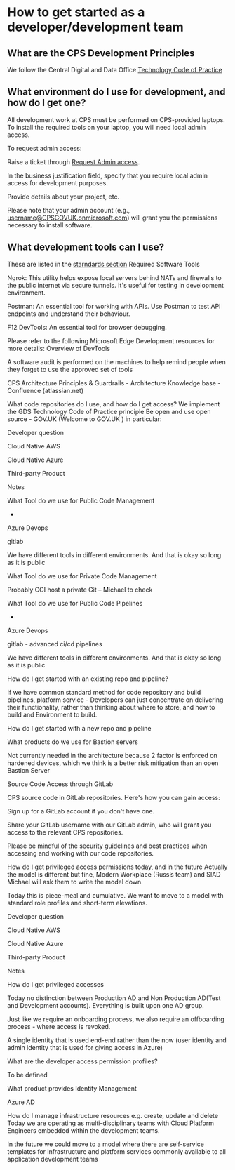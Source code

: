 # How to get started as a developer/development team

## What are the CPS Development Principles

We follow the Central Digital and Data Office [Technology Code of Practice](https://www.gov.uk/guidance/the-technology-code-of-practice#be-open-and-use-open-source)

## What environment do I use for development, and how do I get one?

All development work at CPS must be performed on CPS-provided laptops. To install the required tools on your laptop, you will need local admin access.

To request admin access:

Raise a ticket through [Request Admin access](https://cpsprod1.service-now.com/esc?id=sc_cat_item&table=sc_cat_item&sys_id=47594fa61b861510729e42a7b04bcbb1).

In the business justification field, specify that you require local admin access for development purposes. 

Provide details about your project, etc.

Please note that your admin account (e.g., username@CPSGOVUK.onmicrosoft.com) will grant you the permissions necessary to install software.

## What development tools can I use?

These are listed in the [starndards section](../../../docs/standards/archtecture/Accepted-Software/code-development.md)
Required Software Tools

Ngrok: This utility helps expose local servers behind NATs and firewalls to the public internet via secure tunnels. It's useful for testing in development environment.

Postman: An essential tool for working with APIs. Use Postman to test API endpoints and understand their behaviour.

F12 DevTools: An essential tool for browser debugging. 

Please refer to the following Microsoft Edge Development resources for more details: Overview of DevTools

 

A software audit is performed on the machines to help remind people when they forget to use the approved set of tools

CPS Architecture Principles & Guardrails - Architecture Knowledge base - Confluence (atlassian.net)

What code repositories do I use, and how do I get access?
We implement the GDS Technology Code of Practice principle Be open and use open source - GOV.UK (Welcome to GOV.UK ) in particular:

Developer question

Cloud Native AWS

Cloud Native Azure

Third-party Product

Notes

What Tool do we use for Public Code Management

-

Azure Devops

gitlab

We have different tools in different environments. And that is okay so long as it is public

What Tool do we use for Private Code Management

 

 

 

Probably CGI host a private Git – Michael to check

What Tool do we use for Public Code Pipelines

-

Azure Devops

gitlab - advanced ci/cd pipelines

We have different tools in different environments. And that is okay so long as it is public

How do I get started with an existing repo and pipeline?

 

 

 

If we have common standard method for code repository and build pipelines, platform service - Developers can just concentrate on delivering their functionality, rather than thinking about where to store, and how to build and Environment to build.

How do I get started with a new repo and pipeline

 

 

 

 

What products do we use for Bastion servers

 

 

 

Not currently needed in the architecture because 2 factor is enforced on hardened devices, which we think is a better risk mitigation than an open Bastion Server

 Source Code Access through GitLab

CPS source code in GitLab repositories. Here's how you can gain access:

Sign up for a GitLab account if you don't have one.

Share your GitLab username with our GitLab admin, who will grant you access to the relevant CPS repositories.

Please be mindful of the security guidelines and best practices when accessing and working with our code repositories.

How do I get privileged access permissions today, and in the future
Actually the model is different but fine, Modern Workplace  (Russ’s team) and SIAD Michael will ask them to write the model down.

Today this is piece-meal and cumulative. We want to move to a model with standard role profiles and short-term elevations.

Developer question

Cloud Native AWS

Cloud Native Azure

Third-party Product

Notes

How do I get privileged accesses

 

 

 

Today no distinction between Production AD and Non Production AD(Test and Development accounts). Everything is built upon one AD group.

Just like we require an onboarding process, we also require an offboarding process - where access is revoked.

A single identity that is used end-end rather than the now (user identity and admin identity that is used for giving access in Azure)

What are the developer access permission profiles?

 

 

 

To be defined

What product provides Identity Management

 

Azure AD

 

 

 

How do I manage infrastructure resources e.g. create, update and delete
Today we are operating as multi-disciplinary teams with Cloud Platform Engineers embedded within the development teams.

In the future we could move to a model where there are self-service templates for infrastructure and platform services commonly available to all application development teams

